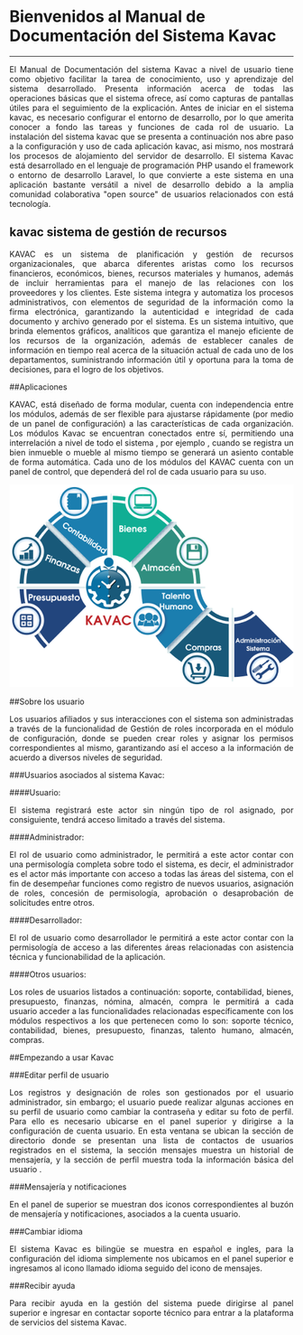# Bienvenidos al Manual de Documentación  del Sistema Kavac
***********************************************************

<div style="text-align: justify;">
El Manual de Documentación del sistema Kavac a nivel de usuario tiene como objetivo facilitar la tarea de conocimiento, uso y aprendizaje del sistema desarrollado. Presenta información acerca de todas las operaciones básicas que el sistema ofrece, así como capturas de pantallas útiles para el seguimiento de la explicación. Antes de iniciar en el sistema kavac, es necesario configurar el entorno de desarrollo, por lo que amerita conocer a fondo las tareas y funciones de cada rol de usuario. La instalación del sistema kavac que se presenta a continuación nos abre paso  a la configuración y uso de cada aplicación kavac, asi mismo, nos mostrará los procesos de  alojamiento del servidor de desarrollo. El sistema Kavac está desarrollado en el lenguaje de programación PHP  usando el framework o entorno de desarrollo Laravel, lo que convierte a este sistema en una aplicación bastante versátil a nivel de desarrollo debido a la amplia comunidad colaborativa "open source" de usuarios relacionados con está tecnología.
</div>

## kavac sistema de gestión de recursos

<div style="text-align: justify;">
  KAVAC es un sistema de planificación y gestión de recursos organizacionales, que abarca diferentes aristas como los recursos financieros, económicos, bienes, recursos materiales y humanos, además de incluir herramientas para el manejo de las relaciones con los proveedores y los clientes.   Este sistema integra y automatiza los procesos administrativos, con elementos de seguridad de la información como la firma electrónica, garantizando la autenticidad e integridad de cada documento y archivo generado por el sistema.    Es un sistema intuitivo, que brinda elementos gráficos, analíticos que garantiza el manejo eficiente de los recursos de la organización, además de establecer canales de información en tiempo real acerca de la situación actual de cada uno de los departamentos, suministrando información útil y oportuna para la toma de decisiones, para el logro de los objetivos.
</div>

##Aplicaciones

<div style="text-align: justify;" >
KAVAC, está diseñado de forma modular, cuenta con independencia entre los módulos, además de ser flexible para ajustarse rápidamente (por medio de un panel de configuración) a las características de cada organización.  Los módulos Kavac se encuentran conectados entre sí, permitiendo una interrelación a nivel de todo el sistema , por ejemplo , cuando se registra un bien inmueble o mueble al mismo tiempo se generará un asiento contable de forma automática. Cada uno de los módulos del KAVAC cuenta con un panel de control, que dependerá del rol de cada usuario para su uso. 
</div>

![Screenshot](img/infografia-aplicaciones.png#imagen)

 
##Sobre los usuario

<div style="text-align: justify;" >
Los usuarios afiliados y sus interacciones con el sistema son administradas a través de la funcionalidad de Gestión de roles incorporada en el módulo de configuración, donde  se pueden crear roles y asignar los permisos correspondientes al mismo, garantizando así el acceso a la información de acuerdo a diversos niveles de seguridad. 
</div>

###Usuarios asociados al sistema Kavac:

####Usuario:
<div style="text-align: justify;" >
El sistema registrará este actor sin ningún tipo de rol asignado, por consiguiente, tendrá acceso limitado a través del sistema.
</div>

####Administrador:
<div style="text-align: justify;" >
El rol de usuario como administrador, le permitirá a este actor contar con una permisología completa sobre todo el sistema, es decir, el administrador es el actor más importante con acceso a todas las áreas del sistema, con el fin de desempeñar funciones como registro de nuevos usuarios, asignación de roles, concesión de permisología, aprobación o desaprobación de solicitudes entre otros.
</div>

####Desarrollador:
<div style="text-align: justify;" >
El rol de usuario como desarrollador le permitirá a este actor contar con la permisología de acceso a las diferentes áreas relacionadas con asistencia técnica y funcionabilidad de la aplicación.
</div>

####Otros usuarios:
<div style="text-align: justify;" >
Los roles de usuarios listados a continuación: soporte, contabilidad, bienes, presupuesto, finanzas, nómina, almacén, compra  le permitirá a cada usuario acceder a las funcionalidades relacionadas específicamente con los módulos respectivos a los que pertenecen como lo son: soporte técnico, contabilidad, bienes, presupuesto, finanzas, talento humano, almacén, compras. 
</div>	


##Empezando a usar Kavac

###Editar perfil de usuario

<div style="text-align: justify;">
Los registros y designación de roles son gestionados por el usuario administrador, sin embargo; el usuario puede realizar algunas acciones en su perfil de usuario como cambiar la contraseña y editar su foto de perfil.   Para ello es necesario ubicarse en el panel superior y dirigirse a la configuración de cuenta usuario.  En esta ventana se ubican la sección de directorio donde se presentan una lista de contactos de usuarios registrados en el sistema, la sección mensajes  muestra un historial de mensajería, y la sección de perfil muestra toda la información básica del usuario . 
</div>	

###Mensajería y notificaciones

<div style="text-align: justify;">
En el panel de superior se muestran dos iconos correspondientes al buzón de mensajería y notificaciones, asociados a la cuenta usuario. 
</div>

###Cambiar idioma 

<div style="text-align: justify;">
El sistema Kavac es bilingüe se muestra en español e ingles, para la configuración del idioma simplemente nos ubicamos en el panel superior e ingresamos al icono llamado idioma seguido del icono de mensajes.   
</div>

###Recibir ayuda

<div style="text-align: justify;">
Para recibir ayuda en la gestión del sistema puede dirigirse al panel superior e ingresar en contactar soporte técnico para entrar a la plataforma de servicios del sistema Kavac. 
</div>






